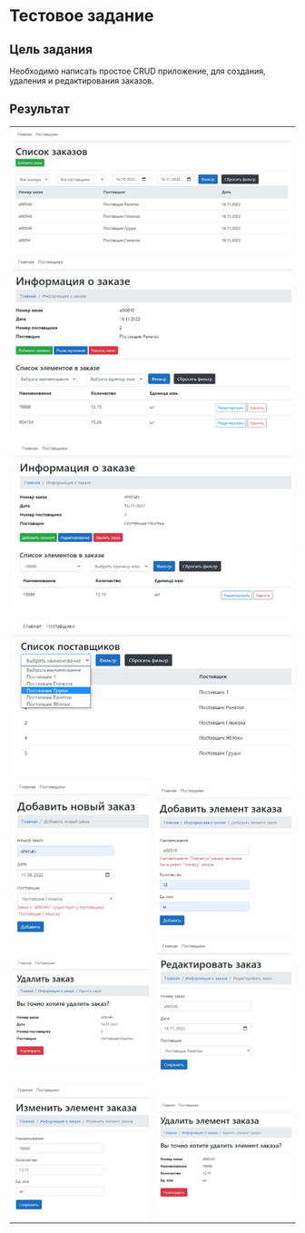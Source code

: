<h1>Тестовое задание</h1>
<h2>Цель задания</h2>
<p>Необходимо написать простое CRUD приложение, для создания, удаления и редактирования заказов.</p>

<h2>Результат</h2>

<table >
    <tr>
        <td colspan="2"><img src="https://raw.githubusercontent.com/Al6or/asp.net-core/main/JobTest/bin/result/1.1.jpg"></td>
    </tr>  
    <tr>
        <td colspan="2"><img src="https://raw.githubusercontent.com/Al6or/asp.net-core/main/JobTest/bin/result/1.2.jpg"></td>
    </tr> 
    <tr>
        <td colspan="2"><img src="https://raw.githubusercontent.com/Al6or/asp.net-core/main/JobTest/bin/result/1.3.jpg"></td>
    </tr>
     <tr>
        <td colspan="2"><img src="https://raw.githubusercontent.com/Al6or/asp.net-core/main/JobTest/bin/result/1.10.jpg"></td>
    </tr>
    <tr>
        <td><img src="https://raw.githubusercontent.com/Al6or/asp.net-core/main/JobTest/bin/result/1.4.1.jpg"></td>
        <td><img src="https://raw.githubusercontent.com/Al6or/asp.net-core/main/JobTest/bin/result/1.4.jpg"></td>
    </tr> 
    <tr>
        <td><img src="https://raw.githubusercontent.com/Al6or/asp.net-core/main/JobTest/bin/result/1.5.jpg"></td>
        <td><img src="https://raw.githubusercontent.com/Al6or/asp.net-core/main/JobTest/bin/result/1.6.jpg"></td>
    </tr> 
    <tr>
        <td><img src="https://raw.githubusercontent.com/Al6or/asp.net-core/main/JobTest/bin/result/1.7.jpg"></td>
        <td><img src="https://raw.githubusercontent.com/Al6or/asp.net-core/main/JobTest/bin/result/1.8.jpg"></td>
    </tr>
 </table>
